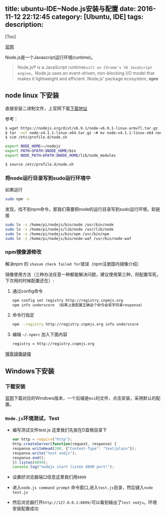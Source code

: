 title: ubuntu-IDE~Node.js安装与配置
date: 2016-11-12 22:12:45
category: [Ubuntu, IDE]
tags:
description:
---
[Toc]

[官网]

Node.js是一个Javascript运行环境(runtime)。

> Node.js® is a JavaScript runtime`built on Chrome's V8 JavaScript engine`，Node.js uses an event-driven, non-blocking I/O model that makes it lightweight and efficient. 
> Node.js' package ecosystem, **npm**

[官网]: https://nodejs.org/en/

<!-- more -->

## node linux 下安装

直接安装二进制文件，上官网下载[下载地址](https://nodejs.org/dist/v6.9.1/)

参考：
```bash
$ wget https://nodejs.org/dist/v6.9.1/node-v6.9.1-linux-armv7l.tar.gz
$ tar -vxf node-v4.1.1-linux-x64.tar.gz ~# mv node-v4.1.1-linux-x64 nodejs 
$ vim /etc/profile.d/node.sh 

export NODE_HOME=~/nodejs 
export PATH=$PATH:$NODE_HOME/bin 
export NODE_PATH=$PATH:$NODE_HOME/lib/node_modules 

$ source /etc/profile.d/node.sh
```
### 将node运行目录写到sudo运行环境中
如果运行
```bash
sudo npm -v
```
发现，找不到npm命令，那我们需要把node的运行目录写到sudo运行环境，软链接

```bash
sudo ln -s /home/pi/nodejs/bin/node /usr/bin/node
sudo ln -s /home/pi/nodejs/lib/node /usr/lib/node
sudo ln -s /home/pi/nodejs/bin/npm /usr/bin/npm
sudo ln -s /home/pi/nodejs/bin/node-waf /usr/bin/node-waf
```

### npm镜像源修改

解决npm 的 `shasum check failed for`错误（npm注册国内镜像介绍）

镜像使用方法（三种办法任意一种都能解决问题，建议使用第三种，将配置写死，下次用的时候配置还在）:

1.  通过config命令
    ```bash
    npm config set registry http://registry.cnpmjs.org 
    npm info underscore （如果上面配置正确这个命令会有字符串response）
    ```
2.  命令行指定
    ```bash
    npm --registry http://registry.cnpmjs.org info underscore 
    ```
3.  编辑 `~/.npmrc` 加入下面内容
    ```bash
    registry = http://registry.cnpmjs.org
    ```

[搜索镜像链接](http://cnpmjs.org)

## Windows下安装

### 下载安装

[官网]下载对应的Windows版本，一个后缀是`msi`的文件，点击安装，采用默认的配置。

### `Node.js`环境测试，Test

* 编写测试文件test.js 这里我们先放在D盘根目录下
    ```js
    var http = require("http");
    http.createServer(function(request, response) {
    response.writeHead(200, {"Content-Type": "text/plain"});
    response.write("test nodjs");
    response.end();
    }).listen(8899);
    console.log("nodejs start listen 8899 port!");
    ```
* 设置好浏览器端口信息这里我们用`8899`
* 进入`node.js command prompt` 命令窗口,进入`test.js`目录，然后键入`node test.js`
  
* 然后浏览器打开`http://127.0.0.1:8899/`可以看到输出了`test nodjs`。环境安装配置成功
  
 

